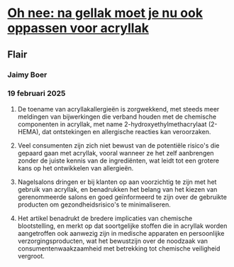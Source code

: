 # [Oh nee: na gellak moet je nu ook oppassen voor acryllak](https://advance.lexis.com/api/document?collection=news&id=urn:contentItem:6F5C-B933-RRXY-J43S-00000-00&context=1519360)
## Flair
### Jaimy Boer
### 19 februari 2025

1. De toename van acryllakallergieën is zorgwekkend, met steeds meer meldingen van bijwerkingen die verband houden met de chemische componenten in acryllak, met name 2-hydroxyethylmethacrylaat (2-HEMA), dat ontstekingen en allergische reacties kan veroorzaken.

2. Veel consumenten zijn zich niet bewust van de potentiële risico's die gepaard gaan met acryllak, vooral wanneer ze het zelf aanbrengen zonder de juiste kennis van de ingrediënten, wat leidt tot een grotere kans op het ontwikkelen van allergieën.

3. Nagelsalons dringen er bij klanten op aan voorzichtig te zijn met het gebruik van acryllak, en benadrukken het belang van het kiezen van gerenommeerde salons en goed geïnformeerd te zijn over de gebruikte producten om gezondheidsrisico's te minimaliseren.

4. Het artikel benadrukt de bredere implicaties van chemische blootstelling, en merkt op dat soortgelijke stoffen die in acryllak worden aangetroffen ook aanwezig zijn in medische apparaten en persoonlijke verzorgingsproducten, wat het bewustzijn over de noodzaak van consumentenwaakzaamheid met betrekking tot chemische veiligheid vergroot.